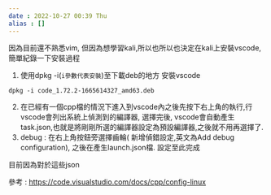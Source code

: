 ```yaml
---
date : 2022-10-27 00:39 Thu
alias : []
---
```

因為目前還不熟悉vim, 但因為想學習kali,所以也所以也決定在kali上安裝vscode, 簡單紀錄一下安裝過程

1. 使用dpkg -i(`i參數代表安裝`)至下載deb的地方 安裝vscode
```
dpkg -i code_1.72.2-1665614327_amd63.deb
```
2. 在已經有一個cpp檔的情況下進入到vscode內之後先按下右上角的執行,行vscode會列出系統上偵測到的編譯器, 選擇完後, vscode會自動產生task.json,也就是將剛剛所選的編譯器設定為預設編譯器,之後就不用再選擇了.
3. debug : 在右上角按鈕旁選擇齒輪( 新增偵錯設定,英文為Add debug configuration), 之後在產生launch.json檔. 設定至此完成

目前因為對於這些json


參考 : https://code.visualstudio.com/docs/cpp/config-linux